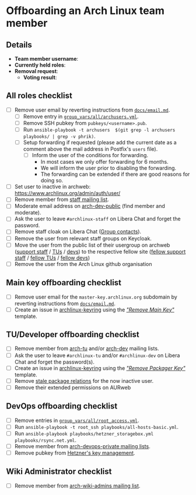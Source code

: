 <!--
This template should be used for offboarding Arch Linux team members.
-->

# Offboarding an Arch Linux team member

## Details

- **Team member username**:
- **Currently held roles**: <!-- Add known roles here like TU, DevOps, etc -->
- **Removal request**: <!-- Add link to relevant mailing list mail -->
  - **Voting result**: <!-- Add link to relevant mailing list mail -->

## All roles checklist

- [ ] Remove user email by reverting instructions from [`docs/email.md`](docs/email.md).
  - [ ] Remove entry in [`group_vars/all/archusers.yml`](group_vars/all/archusers.yml).
  - [ ] Remove SSH pubkey from `pubkeys/<username>.pub`.
  - [ ] Run `ansible-playbook -t archusers  $(git grep -l archusers playbooks/ | grep -v phrik)`.
  - [ ] Setup forwarding if requested (please add the current date as a comment above the mail address in Postfix's `users` file).
    - [ ] Inform the user of the conditions for forwarding.
      - In most cases we only offer forwarding for 6 months.
      - We will inform the user prior to disabling the forwarding.
      - The forwarding can be extended if there are good reasons for doing so.
- [ ] Set user to inactive in archweb: https://www.archlinux.org/admin/auth/user/
- [ ] Remove member from [staff mailing list](https://lists.archlinux.org/mailman3/lists/staff.lists.archlinux.org/members/member/).
- [ ] Moderate email address on [arch-dev-public](https://lists.archlinux.org/mailman3/lists/arch-dev-public.lists.archlinux.org/members/member/) (find member and moderate).
- [ ] Ask the user to leave `#archlinux-staff` on Libera Chat and forget the password.
- [ ] Remove staff cloak on Libera Chat ([Group contacts](https://wiki.archlinux.org/title/Arch_IRC_channels#Libera_Chat_group_contacts)).
- [ ] Remove the user from relevant staff groups on Keycloak.
- [ ] Move the user from the public list of their usergroup on archweb ([support staff](https://archlinux.org/people/support-staff/) / [TUs](https://archlinux.org/people/trusted-users/) / [devs](https://archlinux.org/people/developers/)) to the respective fellow site ([fellow support staff](https://archlinux.org/people/support-staff-fellows/) / [fellow TUs](https://archlinux.org/people/trusted-user-fellows/) / [fellow devs](https://archlinux.org/people/developer-fellows/))
- [ ] Remove the user from the Arch Linux github organisation

## Main key offboarding checklist

- [ ] Remove user email for the `master-key.archlinux.org` subdomain by reverting instructions from [`docs/email.md`](docs/email.md).
- [ ] Create an issue in [archlinux-keyring](https://gitlab.archlinux.org/archlinux/archlinux-keyring) using the [*"Remove Main Key"*](https://gitlab.archlinux.org/archlinux/archlinux-keyring/-/issues/new?issuable_template=Remove%20Main%20Key) template.

## TU/Developer offboarding checklist

- [ ] Remove member from [arch-tu](https://lists.archlinux.org/mailman3/lists/arch-tu.lists.archlinux.org/members/member/) and/or [arch-dev](https://lists.archlinux.org/mailman3/lists/arch-dev.lists.archlinux.org/members/member/) mailing lists.
- [ ] Ask the user to leave `#archlinux-tu` and/or `#archlinux-dev` on Libera Chat and forget the password(s).
- [ ] Create an issue in [archlinux-keyring](https://gitlab.archlinux.org/archlinux/archlinux-keyring) using the [*"Remove Packager Key"*](https://gitlab.archlinux.org/archlinux/archlinux-keyring/-/issues/new?issuable_template=Remove%20Packager%20Key) template.
- [ ] Remove [stale package relations](https://archlinux.org/packages/stale_relations/) for the now inactive user.
- [ ] Remove their extended permissions on AURweb

## DevOps offboarding checklist

- [ ] Remove entries in [`group_vars/all/root_access.yml`](group_vars/all/root_access.yml).
- [ ] Run `ansible-playbook -t root_ssh playbooks/all-hosts-basic.yml`.
- [ ] Run `ansible-playbook playbooks/hetzner_storagebox.yml playbooks/rsync.net.yml`.
- [ ] Remove member from [arch-devops-private mailing lists](https://lists.archlinux.org/mailman3/lists/arch-devops-private.lists.archlinux.org/members/member/).
- [ ] Remove pubkey from [Hetzner's key management](https://robot.your-server.de/key/index).

## Wiki Administrator checklist

- [ ] Remove member from [arch-wiki-admins mailing list](https://lists.archlinux.org/mailman3/lists/arch-wiki-admins.lists.archlinux.org/members/member/).
